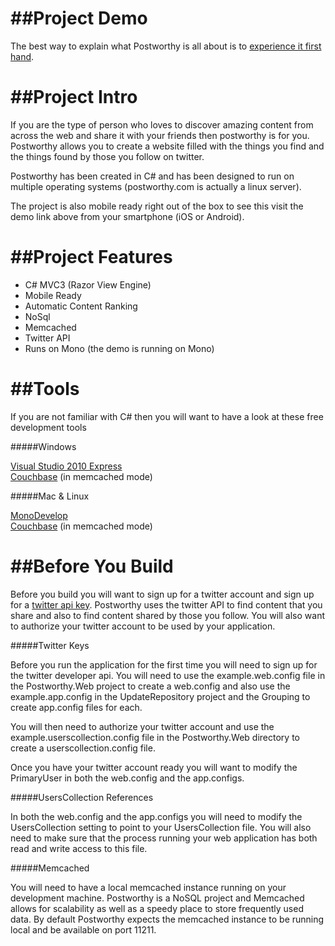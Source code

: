 ##Project Demo
==================================

The best way to explain what Postworthy is all about is to <a href="http://postworthy.com">experience it first hand</a>.

##Project Intro
==================================

If you are the type of person who loves to discover amazing content from across the web and share it with your friends
then postworthy is for you. Postworthy allows you to create a website filled with the things you find and the things 
found by those you follow on twitter.

Postworthy has been created in C# and has been designed to run on multiple operating systems 
(postworthy.com is actually a linux server).

The project is also mobile ready right out of the box to see this visit the demo link above from your smartphone (iOS or Android).

##Project Features
==================================

* C# MVC3 (Razor View Engine)
* Mobile Ready
* Automatic Content Ranking
* NoSql
* Memcached
* Twitter API
* Runs on Mono (the demo is running on Mono)

##Tools
==================================
If you are not familiar with C# then you will want to have a look at these free development tools

#####Windows

<a href="http://www.microsoft.com/visualstudio/en-us/products/2010-editions/express">Visual Studio 2010 Express</a>
<br/>
<a href="http://www.couchbase.com/memcached">Couchbase</a> (in memcached mode)

#####Mac & Linux

<a href="http://monodevelop.com/">MonoDevelop</a>
<br/>
<a href="http://www.couchbase.com/memcached">Couchbase</a> (in memcached mode)


##Before You Build
==================================
Before you build you will want to sign up for a twitter account and sign up for a <a href="https://dev.twitter.com/">twitter api key</a>. 
Postworthy uses the twitter API to find content that you share and also to find content shared by those you follow. 
You will also want to authorize your twitter account to be used by your application.

#####Twitter Keys

Before you run the application for the first time you will need to sign up for the twitter developer api.
You will need to use the example.web.config file in the Postworthy.Web project to create a web.config
and also use the example.app.config in the UpdateRepository project and the Grouping to create app.config files for each.

You will then need to authorize your twitter account and use the  example.userscollection.config 
file in the Postworthy.Web directory to create a userscollection.config file.

Once you have your twitter account ready you will want to modify the PrimaryUser in both the web.config and 
the app.configs.

#####UsersCollection References

In both the web.config and the app.configs you will need to modify the UsersCollection setting to point 
to your UsersCollection file. You will also need to make sure that the process running your web application has both read 
and write access to this file.

#####Memcached

You will need to have a local memcached instance running on your development machine. Postworthy is a NoSQL project
and Memcached allows for scalability as well as a speedy place to store frequently used data. By default Postworthy expects 
the memcached instance to be running local and be available on port 11211.